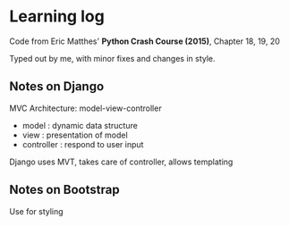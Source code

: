 # Learning log
Code from Eric Matthes' **Python Crash Course (2015)**, Chapter 18, 19, 20

Typed out by me, with minor fixes and changes in style.

## Notes on Django
MVC Architecture: model-view-controller
- model : dynamic data structure
- view : presentation of model
- controller : respond to user input

Django uses MVT, takes care of controller, allows templating

## Notes on Bootstrap
Use for styling
